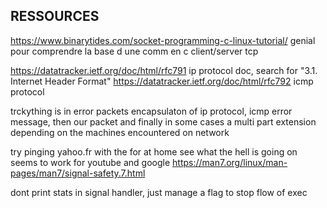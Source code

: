 ## RESSOURCES
https://www.binarytides.com/socket-programming-c-linux-tutorial/
genial pour comprendre la base d une comm en c client/server tcp

https://datatracker.ietf.org/doc/html/rfc791
ip protocol doc, search for "3.1.  Internet Header Format"
https://datatracker.ietf.org/doc/html/rfc792
icmp protocol

trckything is in error packets encapsulaton of ip protocol, icmp error message, then our packet
and finally in some cases a multi part extension depending on the machines encountered on network

try pinging yahoo.fr with the for at home see what the hell is going on
seems to work for youtube and google
https://man7.org/linux/man-pages/man7/signal-safety.7.html

dont print stats in signal handler, just manage a flag to stop flow of exec

